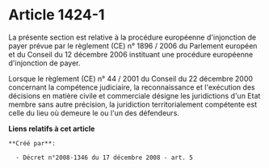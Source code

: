 # Article 1424-1

La présente section est relative à la procédure européenne d'injonction de payer prévue par le règlement (CE) n° 1896 / 2006
du Parlement européen et du Conseil du 12 décembre 2006 instituant une procédure européenne d'injonction de payer. 

Lorsque le règlement (CE) n° 44 / 2001 du Conseil du 22 décembre 2000 concernant la compétence judiciaire, la reconnaissance
et l'exécution des décisions en matière civile et commerciale désigne les juridictions d'un Etat membre sans autre précision,
la juridiction territorialement compétente est celle du lieu où demeure le ou l'un des défendeurs.

**Liens relatifs à cet article**

	**Créé par**:

	  - Décret n°2008-1346 du 17 décembre 2008 - art. 5
